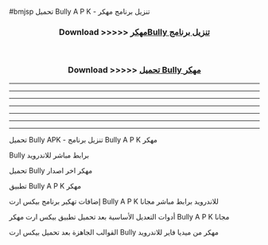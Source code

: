 #bmjsp تحميل Bully  A P K - تنزيل برنامج مهكر



<div align="center">
<h3>Download >>>>> <a href="https://runaway1.web.app/?sq=Bully ">مهكرBully  تنزيل برنامج</a></h3><br>

<h3>Download >>>>> <a href="https://runaway1.web.app/?sq=Bully ">تحميل Bully  مهكر</a></h3>
</div>


----------------------------------------------------------

----------------------------------------------------------

----------------------------------------------------------

----------------------------------------------------------

----------------------------------------------------------

----------------------------------------------------------

----------------------------------------------------------

تحميل Bully  APK - تنزيل برنامج Bully  A P K مهكر

Bully  برابط مباشر للاندرويد

تحميل Bully  مهكر اخر اصدار

تطبيق Bully  A P K مهكر

إضافات تهكير برنامج بيكس ارت Bully  A P K للاندرويد برابط مباشر مجانا

أدوات التعديل الأساسية بعد تحميل تطبيق بيكس ارت مهكر Bully  A P K مجانا

القوالب الجاهزة بعد تحميل بيكس ارت Bully  مهكر من ميديا فاير للاندرويد


